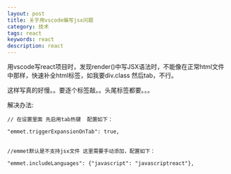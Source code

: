 ```yaml
---
layout: post
title: 关于用vscode编写jsx问题
category: 技术
tags: react
keywords: react
description: react
---
```


用vscode写react项目时，发现render()中写JSX语法时，不能像在正常html文件中那样，快速补全html标签，如我要div.class 然后tab，不行。

这样写真的好慢。。要逐个标签敲。。头尾标签都要。。。

解决办法:


```
// 在设置里面 先启用tab热键  配置如下： 

"emmet.triggerExpansionOnTab": true,


//emmet默认是不支持jsx文件 这里需要手动添加，配置如下：

"emmet.includeLanguages": {"javascript": "javascriptreact"},

```
